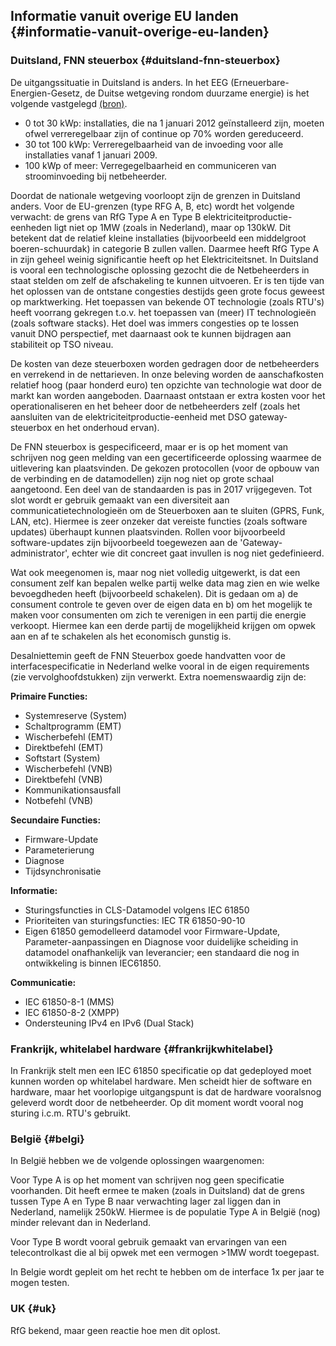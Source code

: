 ## Informatie vanuit overige EU landen {#informatie-vanuit-overige-eu-landen}

### Duitsland, FNN steuerbox {#duitsland-fnn-steuerbox}

De uitgangssituatie in Duitsland is anders. In het EEG (Erneuerbare-Energien-Gesetz, de Duitse wetgeving rondom duurzame energie) is het volgende vastgelegd [(bron)](https://www.netze-bw.de/z%C3%A4hler/grid-modul).
* 0 tot 30 kWp:	installaties, die na 1 januari 2012 geïnstalleerd zijn, moeten ofwel verreregelbaar zijn of continue op 70% worden gereduceerd.
* 30 tot 100 kWp:	Verreregelbaarheid van de invoeding voor alle installaties vanaf 1 januari 2009. 
* 100 kWp of meer: Verregegelbaarheid en communiceren van stroominvoeding bij netbeheerder. 

Doordat de nationale wetgeving voorloopt zijn de grenzen in Duitsland anders. Voor de EU-grenzen (type RFG A, B, etc) wordt het volgende verwacht: de grens van RfG Type A en Type B elektriciteitproductie-eenheden ligt niet op 1MW (zoals in Nederland), maar op 130kW. Dit betekent dat de relatief kleine installaties (bijvoorbeeld een middelgroot boeren-schuurdak) in categorie B zullen vallen. Daarmee heeft RfG Type A in zijn geheel weinig significantie heeft op het Elektriciteitsnet. In Duitsland is vooral een technologische oplossing gezocht die de Netbeheerders in staat stelden om zelf de afschakeling te kunnen uitvoeren. Er is ten tijde van het oplossen van de ontstane congesties destijds geen grote focus geweest op marktwerking. Het toepassen van bekende OT technologie (zoals RTU's) heeft voorrang gekregen t.o.v. het toepassen van (meer) IT technologieën (zoals software stacks). Het doel was immers congesties op te lossen vanuit DNO perspectief, met daarnaast ook te kunnen bijdragen aan stabiliteit op TSO niveau.

De kosten van deze steuerboxen worden gedragen door de netbeheerders en verrekend in de nettarieven. In onze beleving worden de aanschafkosten relatief hoog (paar honderd euro) ten opzichte van technologie wat door de markt kan worden aangeboden. Daarnaast ontstaan er extra kosten voor het operationaliseren en het beheer door de netbeheerders zelf (zoals het aansluiten van de elektriciteitproductie-eenheid met DSO gateway-steuerbox en het onderhoud ervan). 

De FNN steuerbox is gespecificeerd, maar er is op het moment van schrijven nog geen melding van een gecertificeerde oplossing waarmee de uitlevering kan plaatsvinden. De gekozen protocollen (voor de opbouw van de verbinding en de datamodellen) zijn nog niet op grote schaal aangetoond. Een deel van de standaarden is pas in 2017 vrijgegeven. Tot slot wordt er gebruik gemaakt van een diversiteit aan communicatietechnologieën om de Steuerboxen aan te sluiten (GPRS, Funk, LAN, etc). Hiermee is zeer onzeker dat vereiste functies (zoals software updates) überhaupt kunnen plaatsvinden. Rollen voor bijvoorbeeld software-updates zijn bijvoorbeeld toegewezen aan de 'Gateway-administrator', echter wie dit concreet gaat invullen is nog niet gedefinieerd.

Wat ook meegenomen is, maar nog niet volledig uitgewerkt, is dat een consument zelf kan bepalen welke partij welke data mag zien en wie welke bevoegdheden heeft (bijvoorbeeld schakelen). Dit is gedaan om a) de consument controle te geven over de eigen data en b) om het mogelijk te maken voor consumenten om zich te verenigen in een partij die energie verkoopt. Hiermee kan een derde partij de mogelijkheid krijgen om opwek aan en af te schakelen als het economisch gunstig is. 

Desalniettemin geeft de FNN Steuerbox goede handvatten voor de interfacespecificatie in Nederland welke vooral in de eigen requirements (zie vervolghoofdstukken) zijn verwerkt. Extra noemenswaardig zijn de:

**Primaire Functies:**

*   Systemreserve (System)
*   Schaltprogramm (EMT)
*   Wischerbefehl (EMT)
*   Direktbefehl (EMT)
*   Softstart (System)
*   Wischerbefehl (VNB)
*   Direktbefehl (VNB)
*   Kommunikationsausfall
*   Notbefehl (VNB)

**Secundaire Functies:**

*   Firmware-Update
*   Parameterierung
*   Diagnose
*   Tijdsynchronisatie

**Informatie:**

*   Sturingsfuncties in CLS-Datamodel volgens IEC 61850
*   Prioriteiten van sturingsfuncties: IEC TR 61850-90-10
*   Eigen 61850 gemodelleerd datamodel voor Firmware-Update, Parameter-aanpassingen en Diagnose voor duidelijke scheiding in datamodel onafhankelijk van leverancier; een standaard die nog in ontwikkeling is binnen IEC61850.

**Communicatie:**

*   IEC 61850-8-1 (MMS)
*   IEC 61850-8-2 (XMPP)
*   Ondersteuning IPv4 en IPv6 (Dual Stack)


### Frankrijk, whitelabel hardware {#frankrijkwhitelabel}

In Frankrijk stelt men een IEC 61850 specificatie op dat gedeployed moet kunnen worden op whitelabel hardware. Men scheidt hier de software en hardware, maar het voorlopige uitgangspunt is dat de hardware vooralsnog geleverd wordt door de netbeheerder. Op dit moment wordt vooral nog sturing i.c.m. RTU's gebruikt.


### België {#belgi}

In België hebben we de volgende oplossingen waargenomen:

Voor Type A is op het moment van schrijven nog geen specificatie voorhanden. Dit heeft ermee te maken (zoals in Duitsland) dat de grens tussen Type A en Type B naar verwachting lager zal liggen dan in Nederland, namelijk 250kW. Hiermee is de populatie Type A in België (nog) minder relevant dan in Nederland.

Voor Type B wordt vooral gebruik gemaakt van ervaringen van een telecontrolkast die al bij opwek met een vermogen &gt;1MW wordt toegepast.

In Belgie wordt gepleit om het recht te hebben om de interface 1x per jaar te mogen testen.

### UK {#uk}

RfG bekend, maar geen reactie hoe men dit oplost.
